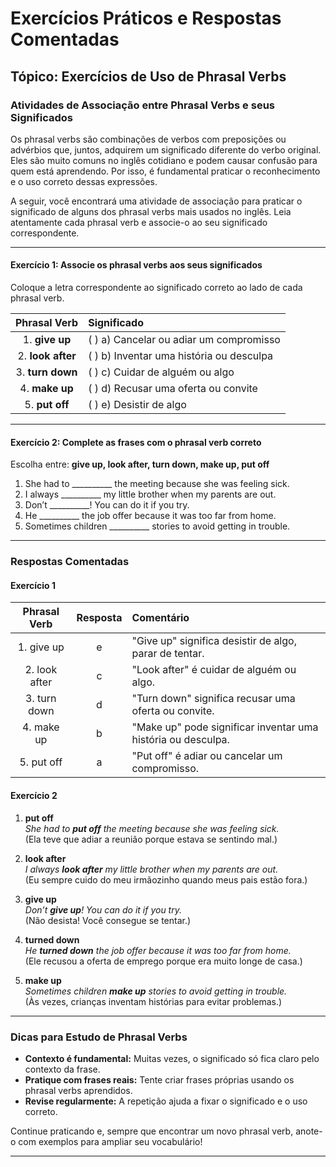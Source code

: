 
# Exercícios Práticos e Respostas Comentadas

## Tópico: Exercícios de Uso de Phrasal Verbs

### Atividades de Associação entre Phrasal Verbs e seus Significados

Os phrasal verbs são combinações de verbos com preposições ou advérbios que, juntos, adquirem um significado diferente do verbo original. Eles são muito comuns no inglês cotidiano e podem causar confusão para quem está aprendendo. Por isso, é fundamental praticar o reconhecimento e o uso correto dessas expressões.

A seguir, você encontrará uma atividade de associação para praticar o significado de alguns dos phrasal verbs mais usados no inglês. Leia atentamente cada phrasal verb e associe-o ao seu significado correspondente.

---

#### **Exercício 1: Associe os phrasal verbs aos seus significados**

Coloque a letra correspondente ao significado correto ao lado de cada phrasal verb.

| Phrasal Verb   | Significado |
|:--------------:|:-----------|
| 1. **give up**     | (   ) a) Cancelar ou adiar um compromisso |
| 2. **look after**  | (   ) b) Inventar uma história ou desculpa |
| 3. **turn down**   | (   ) c) Cuidar de alguém ou algo |
| 4. **make up**     | (   ) d) Recusar uma oferta ou convite |
| 5. **put off**     | (   ) e) Desistir de algo |

---

#### **Exercício 2: Complete as frases com o phrasal verb correto**

Escolha entre: **give up, look after, turn down, make up, put off**

1. She had to __________ the meeting because she was feeling sick.
2. I always __________ my little brother when my parents are out.
3. Don’t __________! You can do it if you try.
4. He __________ the job offer because it was too far from home.
5. Sometimes children __________ stories to avoid getting in trouble.

---

### **Respostas Comentadas**

#### Exercício 1

| Phrasal Verb   | Resposta | Comentário |
|:--------------:|:--------:|:----------|
| 1. give up     | e        | "Give up" significa desistir de algo, parar de tentar. |
| 2. look after  | c        | "Look after" é cuidar de alguém ou algo. |
| 3. turn down   | d        | "Turn down" significa recusar uma oferta ou convite. |
| 4. make up     | b        | "Make up" pode significar inventar uma história ou desculpa. |
| 5. put off     | a        | "Put off" é adiar ou cancelar um compromisso. |

#### Exercício 2

1. **put off**  
   *She had to **put off** the meeting because she was feeling sick.*  
   (Ela teve que adiar a reunião porque estava se sentindo mal.)

2. **look after**  
   *I always **look after** my little brother when my parents are out.*  
   (Eu sempre cuido do meu irmãozinho quando meus pais estão fora.)

3. **give up**  
   *Don’t **give up**! You can do it if you try.*  
   (Não desista! Você consegue se tentar.)

4. **turned down**  
   *He **turned down** the job offer because it was too far from home.*  
   (Ele recusou a oferta de emprego porque era muito longe de casa.)

5. **make up**  
   *Sometimes children **make up** stories to avoid getting in trouble.*  
   (Às vezes, crianças inventam histórias para evitar problemas.)

---

### **Dicas para Estudo de Phrasal Verbs**

- **Contexto é fundamental:** Muitas vezes, o significado só fica claro pelo contexto da frase.
- **Pratique com frases reais:** Tente criar frases próprias usando os phrasal verbs aprendidos.
- **Revise regularmente:** A repetição ajuda a fixar o significado e o uso correto.

Continue praticando e, sempre que encontrar um novo phrasal verb, anote-o com exemplos para ampliar seu vocabulário!

---
```